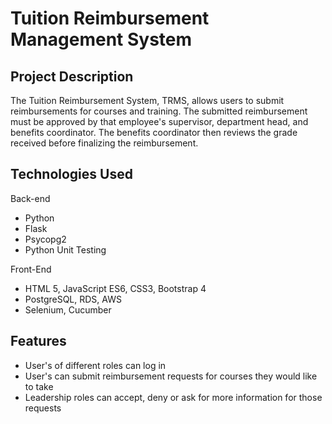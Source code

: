 # Tuition Reimbursement Management System

## Project Description

The Tuition Reimbursement System, TRMS, allows users to submit reimbursements for courses and training. The submitted reimbursement must be approved by that employee's supervisor, department head, and benefits coordinator. The benefits coordinator then reviews the grade received before finalizing the reimbursement.

## Technologies Used

Back-end

- Python
- Flask
- Psycopg2
- Python Unit Testing

Front-End

- HTML 5, JavaScript ES6, CSS3, Bootstrap 4
- PostgreSQL, RDS, AWS
- Selenium, Cucumber

## Features

- User's of different roles can log in
- User's can submit reimbursement requests for courses they would like to take
- Leadership roles can accept, deny or ask for more information for those requests
